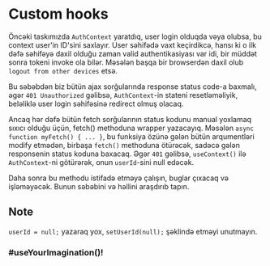 # Custom hooks

Öncəki taskımızda `AuthContext` yaratdıq, user login olduqda vəya olubsa, bu context user'in ID'sini saxlayır.
User səhifədə vaxt keçirdikcə, hansı ki o ilk dəfə səhifəyə daxil olduğu zaman valid authentikasiyası var idi,
bir müddət sonra tokeni invoke ola bilər. Məsələn başqa bir browserdən daxil olub `logout from other devices` etsə.

Bu səbəbdən biz bütün ajax sorğularında response status code-a baxmalı, əgər `401 Unauthorized` gəlibsə, `AuthContext`-in stateni resetləməliyik,
beləliklə user login səhifəsinə redirect olmuş olacaq.

Ancaq hər dəfə bütün fetch sorğularının status kodunu manual yoxlamaq sıxıcı olduğu üçün, fetch() methoduna wrapper yazacayıq.
Məsələn `async function myFetch() { ... }`, bu funksiya özünə gələn bütün arqumentləri modify etmədən, birbaşa `fetch()` methoduna ötürəcək,
sadəcə gələn responsenin status koduna baxacaq. Əgər `401` gəlibsə, `useContext()` ilə `AuthContext`-ni götürərək, onun `userId`-sini null edəcək.

Daha sonra bu methodu istifadə etməyə çalışın, buglar çıxacaq və işləməyəcək. Bunun səbəbini və həllini araşdırıb tapın.

## Note
`userId = null;` yazaraq yox, `setUserId(null);` şəklində etməyi unutmayın.

### #useYourImagination()!
